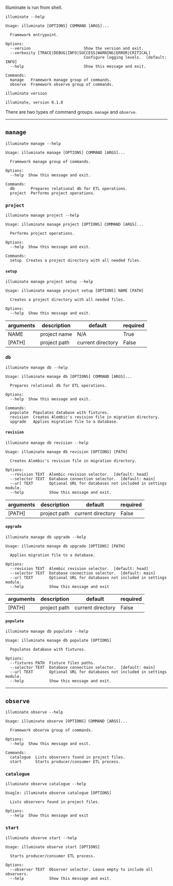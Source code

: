 <p style="text-align: justify">Illuminate is run from shell.</p>

```shell
illuminate --help
```

    Usage: illuminate [OPTIONS] COMMAND [ARGS]...

      Framework entrypoint.

    Options:
      --version                       Show the version and exit.
      --verbosity [TRACE|DEBUG|INFO|SUCCESS|WARNING|ERROR|CRITICAL]
                                      Configure logging levels.  [default: INFO]
      --help                          Show this message and exit.

    Commands:
      manage   Framework manage group of commands.
      observe  Framework observe group of commands.

```shell
illuminate version
```

    illuminate, version 0.1.0

<p style="text-align: justify">There are two types of command groups.
<code>manage</code> and <code>observe</code>.</p>

---

## `manage`
```shell
illuminate manage --help
```

    Usage: illuminate manage [OPTIONS] COMMAND [ARGS]...

      Framework manage group of commands.

    Options:
      --help  Show this message and exit.

    Commands:
      db       Prepares relational db for ETL operations.
      project  Performs project operations.

### `project`
```shell
illuminate manage project --help
```

    Usage: illuminate manage project [OPTIONS] COMMAND [ARGS]...

      Performs project operations.

    Options:
      --help  Show this message and exit.

    Commands:
      setup  Creates a project directory with all needed files.


#### `setup`
```shell
illuminate manage project setup --help
```

    Usage: illuminate manage project setup [OPTIONS] NAME [PATH]

      Creates a project directory with all needed files.

    Options:
      --help  Show this message and exit.

| arguments | description  | default           | required |
|-----------|--------------|-------------------|----------|
| NAME      | project name | N/A               | True     |
| [PATH]    | project path | current directory | False    |

### `db`

```shell
illuminate manage db --help
```

    Usage: illuminate manage db [OPTIONS] COMMAND [ARGS]...

      Prepares relational db for ETL operations.

    Options:
      --help  Show this message and exit.

    Commands:
      populate  Populates database with fixtures.
      revision  Creates Alembic's revision file in migration directory.
      upgrade   Applies migration file to a database.

#### `revision`
```shell
illuminate manage db revision --help
```

    Usage: illuminate manage db revision [OPTIONS] [PATH]

      Creates Alembic's revision file in migration directory.

    Options:
      --revision TEXT  Alembic revision selector.  [default: head]
      --selector TEXT  Database connection selector.  [default: main]
      --url TEXT       Optional URL for databases not included in settings module.
      --help           Show this message and exit.

| arguments | description  | default           | required |
|-----------|--------------|-------------------|----------|
| [PATH]    | project path | current directory | False    |


#### `upgrade`
```shell
illuminate manage db upgrade --help
```

    Usage: illuminate manage db upgrade [OPTIONS] [PATH]

      Applies migration file to a database.

    Options:
      --revision TEXT  Alembic revision selector.  [default: head]
      --selector TEXT  Database connection selector.  [default: main]
      --url TEXT       Optional URL for databases not included in settings module.
      --help           Show this message and exit

| arguments | description  | default           | required |
|-----------|--------------|-------------------|----------|
| [PATH]    | project path | current directory | False    |

#### `populate`
```shell
illuminate manage db populate --help
```

    Usage: illuminate manage db populate [OPTIONS]

      Populates database with fixtures.

    Options:
      --fixtures PATH  Fixture files paths.
      --selector TEXT  Database connection selector.  [default: main]
      --url TEXT       Optional URL for databases not included in settings module.
      --help           Show this message and exit.

---

## `observe`
```shell
illuminate observe --help
```

    Usage: illuminate observe [OPTIONS] COMMAND [ARGS]...

      Framework observe group of commands.

    Options:
      --help  Show this message and exit.

    Commands:
      catalogue  Lists observers found in project files.
      start      Starts producer/consumer ETL process.

### `catalogue`
```shell
illuminate observe catalogue --help
```

    Usag[e: illuminate observe catalogue [OPTIONS]

      Lists observers found in project files.

    Options:
      --help  Show this message and exit

### `start`
```shell
illuminate observe start --help
```

    Usage: illuminate observe start [OPTIONS]

      Starts producer/consumer ETL process.

    Options:
      --observer TEXT  Observer selector. Leave empty to include all observers.
      --help           Show this message and exit.
